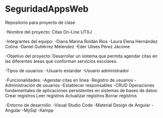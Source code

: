 # SeguridadAppsWeb
Repositorio para proyecto de clase

-Nombre del proyecto: Citas On-Line UTXJ

-Integrantes del equipo:
  -Diana Marina Roldán Ríos
  -Laura Elena Hernández Colina
  -Daniel Gutiérrez Melendez
  -Eder Ulises Pérez Jácome
  
-Objetivo del proyecto: Desarrollar un sistema que permita agendar citas en las diferentes áreas que conforman servicios escolares.
 
-Tipos de usuarios:
  -Usuario estandar
  -Usuario administrador
 
-Funcionalidades:
  -Agendar citas en línea
  -Registro de usuarios 
  -Administración de usuarios 
  -Establecer responsables 
	-CRUD Operaciones fundamentales de aplicaciones persistentes en sistemas de bases de datos: 
		Crear registros 
		Leer registros 
		Actualizar registros 
		Borrar registros
 
-Entorno de desarrollo: 
	-Visual Studio Code 
	-Material Design de Angular
	-Angular
	-MySql
	-Xampp

 

